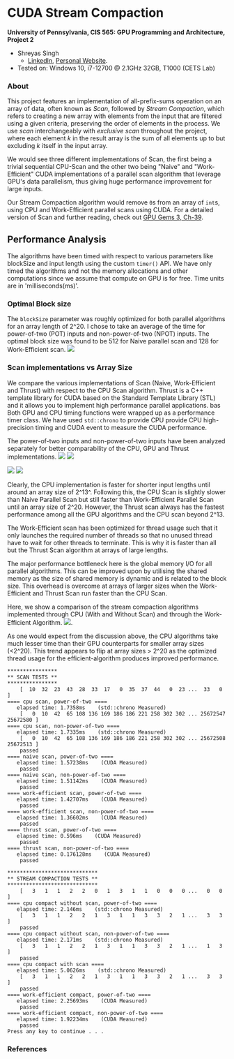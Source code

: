 CUDA Stream Compaction
======================

**University of Pennsylvania, CIS 565: GPU Programming and Architecture, Project 2**

* Shreyas Singh
  * [LinkedIn](https://linkedin.com/in/shreyassinghiitr), [Personal Website](https://github.com/shreyas3156).
* Tested on: Windows 10, i7-12700 @ 2.1GHz 32GB, T1000 (CETS Lab)

### About
This project features an implementation of all-prefix-sums operation on an array of data, often known as
_Scan_, followed by _Stream Compaction_, which refers to creating a new array with elements from the input that are filtered using a given criteria, preserving the order of elements in the process. We use _scan_ interchangeably with _exclusive scan_ throughout the project, where each element _k_ in the result array is the sum
of all elements up to but excluding _k_ itself in the input array.

We would see three different implementations of Scan, the first being a trivial sequential CPU-Scan and the other two being
"Naive" and "Work-Efficient" CUDA implementations of a parallel scan algorithm that leverage GPU's data parallelism, thus giving huge performance improvement
for large inputs.

Our Stream Compaction algorithm would remove `0`s from an array of `int`s, using CPU and Work-Efficient parallel scans using CUDA.
For a detailed version of Scan and further reading, check out [GPU Gems 3, Ch-39](https://developer.nvidia.com/gpugems/gpugems3/part-vi-gpu-computing/chapter-39-parallel-prefix-sum-scan-cuda).


## Performance Analysis

The algorithms have been timed with respect to various parameters like blockSize and input length using the custom `timer()` API. We have only timed the algorithms and not the memory allocations and other computations 
since we assume that compute on GPU is for free. Time units are in 'milliseconds(ms)'.

### Optimal Block size 
The `blockSize` parameter was roughly optimized for both parallel algorithms for an array length of 2^20. I chose to take an average of the time for power-of-two (POT) inputs and non-power-of-two (NPOT) inputs. 
The optimal block size was found to be 512 for Naive parallel scan and 128 for Work-Efficient scan. 
![](img/blocksizeopt.png)


### Scan implementations vs Array Size
We compare the various implementations of Scan (Naive, Work-Efficient and Thrust) with respect to the CPU Scan algorithm.
Thrust is a C++ template library for CUDA based on the Standard Template Library (STL) and it allows you 
to implement high performance parallel applications. 
bas
Both GPU and CPU timing functions were wrapped up as a performance timer class. We have used 
`std::chrono` to provide CPU provide CPU high-precision timing and CUDA event to measure the CUDA performance.

The power-of-two inputs and non-power-of-two inputs have been analyzed separately for better
comparability of the CPU, GPU and Thrust implementations.
![](img/scan_pot.png)
![](img/perfpot.png)

![](img/scan_npot.png)
![](img/perfnpot.png)

Clearly, the CPU implementation is faster for shorter input lengths until around an array size
of 2^13^. Following this, the CPU Scan is slightly slower than Naive Parallel Scan but still faster than Work-Efficient Parallel Scan
until an array size of 2^20. However, the Thrust scan always has the
fastest performance among all the GPU algorithms and the CPU scan beyond 2^13.

The Work-Efficient scan has been optimized for thread usage such that it only launches the
required number of threads so that no unused thread have to wait for other threads to terminate. This
is why it is faster than all but the Thrust Scan algorithm at arrays of large lengths.

The major performance bottleneck here is the global memory I/O for all parallel algorithms. This can be improved upon
by utilising the shared memory as the size of shared memory is dynamic and is related to the block size. This overhead is overcome
at arrays of larger sizes when the Work-Efficient and Thrust Scan run faster than the CPU Scan.

Here, we show a comparison of the stream compaction algorithms implemented through CPU (With and Without Scan) and through the Work-Efficient Algorithm.
![](img/compact_perf.png).

As one would expect from the discussion above, the CPU algorithms take much lesser time than their GPU
counterparts for smaller array sizes (<2^20). This trend appears to flip at array sizes > 2^20 as the optimized
thread usage for the efficient-algorithm produces improved performance.
```
****************
** SCAN TESTS **
****************
    [  10  32  23  43  28  33  17   0  35  37  44   0  23 ...  33   0 ]
==== cpu scan, power-of-two ====
   elapsed time: 1.7358ms    (std::chrono Measured)
    [   0  10  42  65 108 136 169 186 186 221 258 302 302 ... 25672547 25672580 ]
==== cpu scan, non-power-of-two ====
   elapsed time: 1.7335ms    (std::chrono Measured)
    [   0  10  42  65 108 136 169 186 186 221 258 302 302 ... 25672508 25672513 ]
    passed
==== naive scan, power-of-two ====
   elapsed time: 1.57238ms    (CUDA Measured)
    passed
==== naive scan, non-power-of-two ====
   elapsed time: 1.51142ms    (CUDA Measured)
    passed
==== work-efficient scan, power-of-two ====
   elapsed time: 1.42707ms    (CUDA Measured)
    passed
==== work-efficient scan, non-power-of-two ====
   elapsed time: 1.36602ms    (CUDA Measured)
    passed
==== thrust scan, power-of-two ====
   elapsed time: 0.596ms    (CUDA Measured)
    passed
==== thrust scan, non-power-of-two ====
   elapsed time: 0.176128ms    (CUDA Measured)
    passed

*****************************
** STREAM COMPACTION TESTS **
*****************************
    [   3   1   1   2   2   0   1   3   1   1   0   0   0 ...   0   0 ]
==== cpu compact without scan, power-of-two ====
   elapsed time: 2.146ms    (std::chrono Measured)
    [   3   1   1   2   2   1   3   1   1   3   3   2   1 ...   3   3 ]
    passed
==== cpu compact without scan, non-power-of-two ====
   elapsed time: 2.171ms    (std::chrono Measured)
    [   3   1   1   2   2   1   3   1   1   3   3   2   1 ...   1   3 ]
    passed
==== cpu compact with scan ====
   elapsed time: 5.0626ms    (std::chrono Measured)
    [   3   1   1   2   2   1   3   1   1   3   3   2   1 ...   3   3 ]
    passed
==== work-efficient compact, power-of-two ====
   elapsed time: 2.25693ms    (CUDA Measured)
    passed
==== work-efficient compact, non-power-of-two ====
   elapsed time: 1.92234ms    (CUDA Measured)
    passed
Press any key to continue . . .
```

### References

